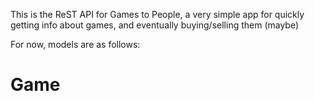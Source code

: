 This is the ReST API for Games to People, a very simple app for quickly getting info about games, and eventually buying/selling them (maybe)

For now, models are as follows:
# Game